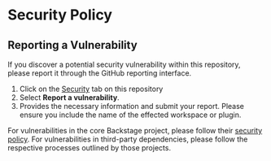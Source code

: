 # Security Policy

## Reporting a Vulnerability

If you discover a potential security vulnerability within this repository, please report it through the GitHub reporting interface.

1. Click on the [Security](https://github.com/alithya-oss/backstage-plugins/security) tab on this repository
2. Select **Report a vulnerability**.
3. Provides the necessary information and submit your report. Please ensure you include the name of the effected workspace or plugin.

For vulnerabilities in the core Backstage project, please follow their [security policy](https://github.com/backstage/backstage/blob/master/SECURITY.md). For vulnerabilities in third-party dependencies, please follow the respective processes outlined by those projects.
